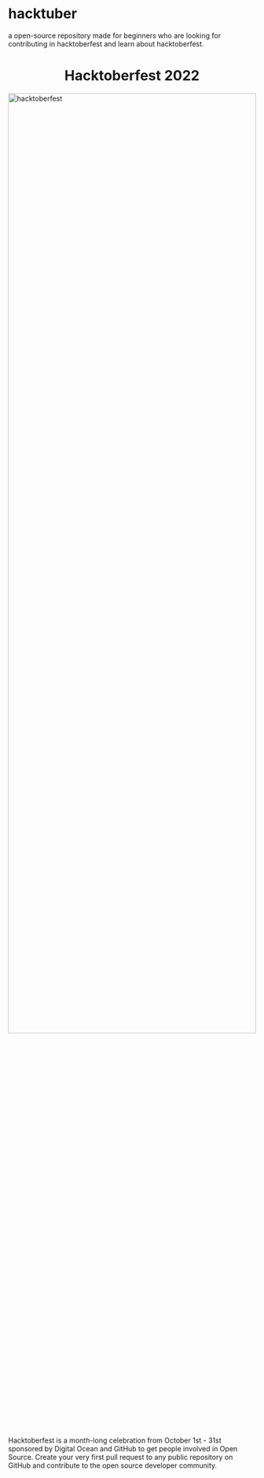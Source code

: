 # hacktuber
a open-source repository made for beginners who are looking for contributing in hacktoberfest and learn about hacktoberfest.

<h1 align="center">Hacktoberfest 2022</h1>
<img src="https://raw.githubusercontent.com/codinasion/hacktuber/master/hacktoberfest.png" alt="hacktoberfest" width="100%" height="70%">
Hacktoberfest is a month-long celebration from October 1st - 31st sponsored by Digital Ocean and GitHub to get people involved in Open Source. Create your very first pull request to any public repository on GitHub and contribute to the open source developer community.
